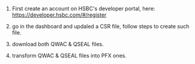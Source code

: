 ﻿
1. First create an account on HSBC's developer portal, here:
https://developer.hsbc.com/#/register

2. go in the dashboard and updaled a CSR file, follow steps to create such file.

3. download both QWAC & QSEAL files.

4. transform QWAC & QSEAL files into PFX ones.

